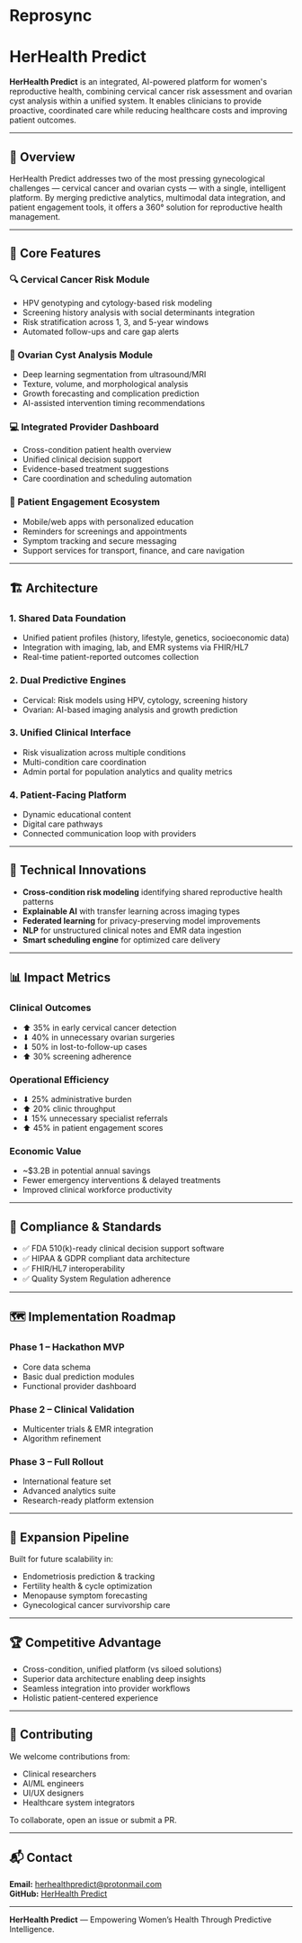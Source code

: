 # Reprosync

# HerHealth Predict

**HerHealth Predict** is an integrated, AI-powered platform for women's reproductive health, combining cervical cancer risk assessment and ovarian cyst analysis within a unified system. It enables clinicians to provide proactive, coordinated care while reducing healthcare costs and improving patient outcomes.

---

## 🧭 Overview

HerHealth Predict addresses two of the most pressing gynecological challenges — cervical cancer and ovarian cysts — with a single, intelligent platform. By merging predictive analytics, multimodal data integration, and patient engagement tools, it offers a 360° solution for reproductive health management.

---

## 🚀 Core Features

### 🔍 Cervical Cancer Risk Module
- HPV genotyping and cytology-based risk modeling
- Screening history analysis with social determinants integration
- Risk stratification across 1, 3, and 5-year windows
- Automated follow-ups and care gap alerts

### 🧠 Ovarian Cyst Analysis Module
- Deep learning segmentation from ultrasound/MRI
- Texture, volume, and morphological analysis
- Growth forecasting and complication prediction
- AI-assisted intervention timing recommendations

### 💻 Integrated Provider Dashboard
- Cross-condition patient health overview
- Unified clinical decision support
- Evidence-based treatment suggestions
- Care coordination and scheduling automation

### 📱 Patient Engagement Ecosystem
- Mobile/web apps with personalized education
- Reminders for screenings and appointments
- Symptom tracking and secure messaging
- Support services for transport, finance, and care navigation

---

## 🏗 Architecture

### 1. Shared Data Foundation
- Unified patient profiles (history, lifestyle, genetics, socioeconomic data)
- Integration with imaging, lab, and EMR systems via FHIR/HL7
- Real-time patient-reported outcomes collection

### 2. Dual Predictive Engines
- Cervical: Risk models using HPV, cytology, screening history
- Ovarian: AI-based imaging analysis and growth prediction

### 3. Unified Clinical Interface
- Risk visualization across multiple conditions
- Multi-condition care coordination
- Admin portal for population analytics and quality metrics

### 4. Patient-Facing Platform
- Dynamic educational content
- Digital care pathways
- Connected communication loop with providers

---

## 🧪 Technical Innovations

- **Cross-condition risk modeling** identifying shared reproductive health patterns
- **Explainable AI** with transfer learning across imaging types
- **Federated learning** for privacy-preserving model improvements
- **NLP** for unstructured clinical notes and EMR data ingestion
- **Smart scheduling engine** for optimized care delivery

---

## 📊 Impact Metrics

### Clinical Outcomes
- ⬆ 35% in early cervical cancer detection  
- ⬇ 40% in unnecessary ovarian surgeries  
- ⬇ 50% in lost-to-follow-up cases  
- ⬆ 30% screening adherence

### Operational Efficiency
- ⬇ 25% administrative burden  
- ⬆ 20% clinic throughput  
- ⬇ 15% unnecessary specialist referrals  
- ⬆ 45% in patient engagement scores

### Economic Value
- ~$3.2B in potential annual savings  
- Fewer emergency interventions & delayed treatments  
- Improved clinical workforce productivity

---

## 🔐 Compliance & Standards

- ✅ FDA 510(k)-ready clinical decision support software
- ✅ HIPAA & GDPR compliant data architecture
- ✅ FHIR/HL7 interoperability
- ✅ Quality System Regulation adherence

---

## 🗺 Implementation Roadmap

### Phase 1 – Hackathon MVP
- Core data schema
- Basic dual prediction modules
- Functional provider dashboard

### Phase 2 – Clinical Validation
- Multicenter trials & EMR integration
- Algorithm refinement

### Phase 3 – Full Rollout
- International feature set
- Advanced analytics suite
- Research-ready platform extension

---

## 🧩 Expansion Pipeline

Built for future scalability in:
- Endometriosis prediction & tracking  
- Fertility health & cycle optimization  
- Menopause symptom forecasting  
- Gynecological cancer survivorship care

---

## 🏆 Competitive Advantage

- Cross-condition, unified platform (vs siloed solutions)
- Superior data architecture enabling deep insights
- Seamless integration into provider workflows
- Holistic patient-centered experience

---

## 🤝 Contributing

We welcome contributions from:
- Clinical researchers
- AI/ML engineers
- UI/UX designers
- Healthcare system integrators

To collaborate, open an issue or submit a PR.

---

## 📬 Contact

**Email:** herhealthpredict@protonmail.com  
**GitHub:** [HerHealth Predict](https://github.com/sonniahdev/Reprosync)

---

**HerHealth Predict** — Empowering Women’s Health Through Predictive Intelligence.

